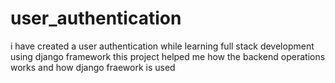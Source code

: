 # user_authentication
i have created a user authentication while learning full stack development using django framework 
this project helped me how the backend operations works and how django fraework is used
